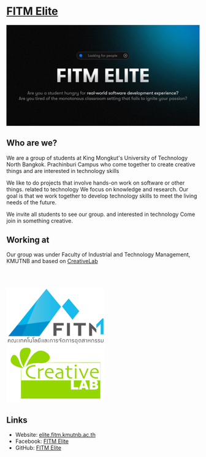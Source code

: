# [FITM Elite](https://elite.fitm.kmutnb.ac.th)

[![cover](https://github.com/fitm-elite/.github/raw/main/profile/cover.jpg)](https://elite.fitm.kmutnb.ac.th)

## Who are we?
We are a group of students at King Mongkut's University of Technology North Bangkok. Prachinburi Campus who come together to create creative things and are interested in technology skills

We like to do projects that involve hands-on work on software or other things. related to technology We focus on knowledge and research. Our goal is that we work together to develop technology skills to meet the living needs of the future.

We invite all students to see our group. and interested in technology Come join in something creative.

## Working at
Our group was under Faculty of Industrial and Technology Management, KMUTNB and based on [CreativeLab](https://www.facebook.com/groups/1292355628240051)

<br /><br />

<div stlye="width:100%;height:auto;display:flex;flex-direction:row;justify-content:flex-start;align-items:flex-start">
    <img src="./fitm.png" alt="fitm's logo" style="height: 148px; width:256px;"/>
    <img src="./creativelab.png" alt="fitm's logo" style="height: 148px; width:256px;"/>
</div>

## Links
- Website: [elite.fitm.kmutnb.ac.th](https://elite.fitm.kmutnb.ac.th)
- Facebook: [FITM Elite](https://facebook.com/fitmelite)
- GitHub: [FITM Elite](https://github.com/fitm-elite)
